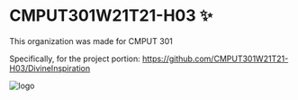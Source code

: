 # CMPUT301W21T21-H03 ✨
This organization was made for CMPUT 301

Specifically, for the project portion: https://github.com/CMPUT301W21T21-H03/DivineInspiration

![logo](https://raw.githubusercontent.com/CMPUT301W21T21-H03/DivineInspiration/master/img/logo.png)

